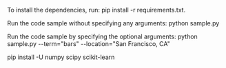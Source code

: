 
To install the dependencies, run: pip install -r requirements.txt.

Run the code sample without specifying any arguments: python sample.py

Run the code sample by specifying the optional arguments: python sample.py --term="bars" --location="San Francisco, CA"

pip install -U numpy scipy scikit-learn